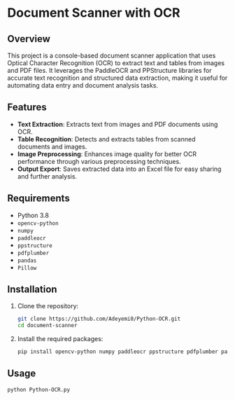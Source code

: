 # Document Scanner with OCR

## Overview

This project is a console-based document scanner application that uses Optical Character Recognition (OCR) to extract text and tables from images and PDF files. It leverages the PaddleOCR and PPStructure libraries for accurate text recognition and structured data extraction, making it useful for automating data entry and document analysis tasks.

## Features

- **Text Extraction**: Extracts text from images and PDF documents using OCR.
- **Table Recognition**: Detects and extracts tables from scanned documents and images.
- **Image Preprocessing**: Enhances image quality for better OCR performance through various preprocessing techniques.
- **Output Export**: Saves extracted data into an Excel file for easy sharing and further analysis.

## Requirements

- Python 3.8
- `opencv-python`
- `numpy`
- `paddleocr`
- `ppstructure`
- `pdfplumber`
- `pandas`
- `Pillow`

## Installation

1. Clone the repository:

   ```bash
   git clone https://github.com/Adeyemi0/Python-OCR.git
   cd document-scanner
   ```
2. Install the required packages:
   ```bash
   pip install opencv-python numpy paddleocr ppstructure pdfplumber pandas Pillow
   ```
## Usage
```bash
python Python-OCR.py
 ```

